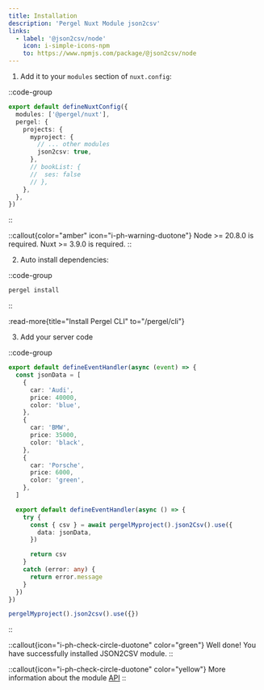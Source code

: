 ```yaml
---
title: Installation
description: 'Pergel Nuxt Module json2csv'
links:
  - label: '@json2csv/node'
    icon: i-simple-icons-npm
    to: https://www.npmjs.com/package/@json2csv/node
---
```


1. Add it to your `modules` section of `nuxt.config`:

::code-group
```ts [nuxt.config.ts]
export default defineNuxtConfig({
  modules: ['@pergel/nuxt'],
  pergel: {
    projects: {
      myproject: {
        // ... other modules
        json2csv: true,
      },
      // bookList: {
      //  ses: false
      // },
    },
  },
})
```
::

::callout{color="amber" icon="i-ph-warning-duotone"}
Node >= 20.8.0 is required.
Nuxt >= 3.9.0 is required.
::


2. Auto install dependencies:

::code-group
```sh [pnpm]
pergel install
```
::

:read-more{title="Install Pergel CLI" to="/pergel/cli"}

3. Add your server code

::code-group
```ts [server/api/sendemail.ts]
export default defineEventHandler(async (event) => {
  const jsonData = [
    {
      car: 'Audi',
      price: 40000,
      color: 'blue',
    },
    {
      car: 'BMW',
      price: 35000,
      color: 'black',
    },
    {
      car: 'Porsche',
      price: 6000,
      color: 'green',
    },
  ]

  export default defineEventHandler(async () => {
    try {
      const { csv } = await pergelMyproject().json2Csv().use({
        data: jsonData,
      })

      return csv
    }
    catch (error: any) {
      return error.message
    }
  })
})
```

```ts [composables]
pergelMyproject().json2csv().use({})
```

::

::callout{icon="i-ph-check-circle-duotone" color="green"}
Well done! You have successfully installed JSON2CSV module.
::

::callout{icon="i-ph-check-circle-duotone" color="yellow"}
 More information about the module [API](./2.api.md)
::


